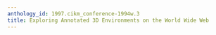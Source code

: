 ```yaml
---
anthology_id: 1997.cikm_conference-1994w.3
title: Exploring Annotated 3D Environments on the World Wide Web
---
```

